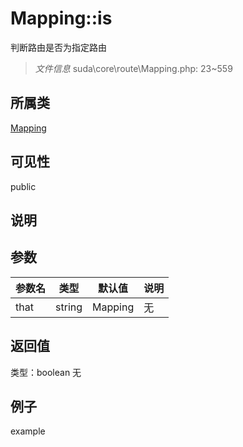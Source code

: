 # Mapping::is
判断路由是否为指定路由
> *文件信息* suda\core\route\Mapping.php: 23~559
## 所属类 

[Mapping](../Mapping.md)

## 可见性

  public  
## 说明



## 参数

| 参数名 | 类型 | 默认值 | 说明 |
|--------|-----|-------|-------|
| that |  string|Mapping | 无 | 无 |

## 返回值
类型：boolean
无

## 例子

example